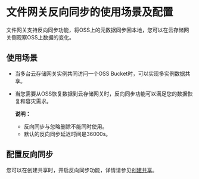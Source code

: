 # 文件网关反向同步的使用场景及配置

文件网关支持反向同步功能，将OSS上的元数据同步回本地，您可以在云存储网关侧观察OSS上数据的变化。

## 使用场景

-   当多台云存储网关实例共同访问一个OSS Bucket时，可以实现多实例数据共享。
-   当您需要从OSS恢复数据到云存储网关时，反向同步功能可以满足您的数据恢复和容灾需求。

    **说明：**

    -   反向同步与忽略删除不能同时使用。
    -   默认的反向同步延迟时间是36000s。

## 配置反向同步

您可以在创建共享时，开启反向同步功能，详情请参见[创建共享](/intl.zh-CN/云控制台用户指南/文件网关/管理共享.md)。

